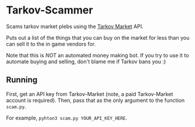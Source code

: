 # Tarkov-Scammer
Scams tarkov market plebs using the [Tarkov Market](https://tarkov-market.com/) API.

Puts out a list of the things that you can buy on the market
for less than you can sell it to the in game vendors for. 

Note that this is _NOT_ an automated money making bot. If you try to use it to
automate buying and selling, don't blame me if Tarkov bans you :)

## Running
First, get an API key from Tarkov-Market (note, a paid Tarkov-Market account
is required). Then, pass that as the only argument to the function `scam.py`.

For example, `pyhton3 scam.py YOUR_API_KEY_HERE`.
